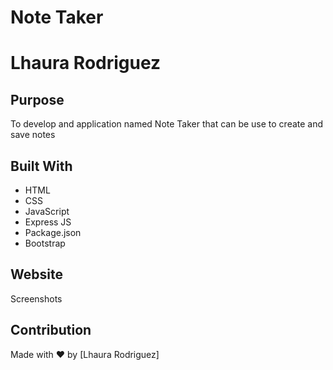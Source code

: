 # Note Taker

# Lhaura Rodriguez

## Purpose
To develop and application named Note Taker that can be use to create and save notes

## Built With
* HTML
* CSS
* JavaScript 
* Express JS
* Package.json
* Bootstrap


## Website


Screenshots


## Contribution
Made with ❤️ by [Lhaura Rodriguez]